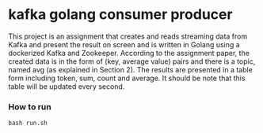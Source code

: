 # kafka golang consumer producer
This project is an assignment that creates and reads streaming data from Kafka and present the result on screen and is written in Golang using a dockerized Kafka and Zookeeper. According to the assignment paper, the created data is in the form of (key, average value) pairs and there is a topic, named avg (as explained in Section 2). The results are presented in a table form including token, sum, count and average. It should be note that this table will be updated every second.


### How to run
`bash run.sh`

